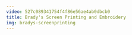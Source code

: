 ```yaml
---
video: 527c089341754f4f86e56ae4ab0dbcb0
title: Brady's Screen Printing and Embroidery
img: bradys-screenprinting
---
```

